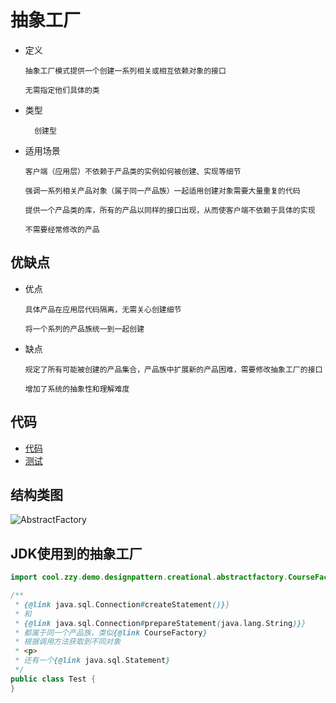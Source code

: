 # 抽象工厂

- 定义

      抽象工厂模式提供一个创建一系列相关或相互依赖对象的接口
      
      无需指定他们具体的类
      
- 类型

        创建型

- 适用场景

      客户端（应用层）不依赖于产品类的实例如何被创建、实现等细节
      
      强调一系列相关产品对象（属于同一产品族）一起适用创建对象需要大量重复的代码
      
      提供一个产品类的库，所有的产品以同样的接口出现，从而使客户端不依赖于具体的实现
      
      不需要经常修改的产品
         
## 优缺点

- 优点

      具体产品在应用层代码隔离，无需关心创建细节
      
      将一个系列的产品族统一到一起创建

- 缺点

      规定了所有可能被创建的产品集合，产品族中扩展新的产品困难，需要修改抽象工厂的接口
      
      增加了系统的抽象性和理解难度

## 代码

- [代码](../../../src/main/java/cool/zzy/demo/designpattern/creational/abstractfactory)
- [测试](../../../src/test/java/xyz/zzyitj/demo/designpattern/creational/abstractfactory/CourseFactoryTest.java)

## 结构类图
![AbstractFactory](../../../其他/designpattern/creational/AbstractFactory.png)


## JDK使用到的抽象工厂

```java
import cool.zzy.demo.designpattern.creational.abstractfactory.CourseFactory;

/**
 * {@link java.sql.Connection#createStatement()}}
 * 和
 * {@link java.sql.Connection#prepareStatement(java.lang.String)}}
 * 都属于同一个产品族，类似{@link CourseFactory}
 * 根据调用方法获取到不同对象
 * <p>
 * 还有一个{@link java.sql.Statement}
 */
public class Test {
}
```
